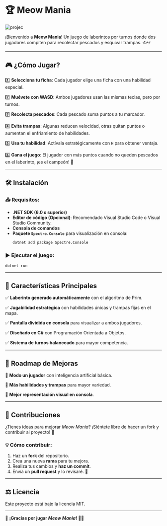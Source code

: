 # 🏆 Meow Mania


![projec](https://github.com/user-attachments/assets/7feb08ff-1f43-4c52-b874-dbe66adda428)

¡Bienvenido a **Meow Mania**! Un juego de laberintos por turnos donde dos jugadores compiten para recolectar pescados y esquivar trampas. 🐟⚡

---

## 🎮 **¿Cómo Jugar?**
1️⃣ **Selecciona tu ficha**: Cada jugador elige una ficha con una habilidad especial.

2️⃣ **Muévete con WASD**: Ambos jugadores usan las mismas teclas, pero por turnos.

3️⃣ **Recolecta pescados**: Cada pescado suma puntos a tu marcador.

4️⃣ **Evita trampas**: Algunas reducen velocidad, otras quitan puntos o aumentan el enfriamiento de habilidades.

5️⃣ **Usa tu habilidad**: Actívala estratégicamente con `H` para obtener ventaja.

6️⃣ **Gana el juego**: El jugador con más puntos cuando no queden pescados en el laberinto, ¡es el campeón! 🏅

---

## 🛠️ **Instalación**
### 📥 Requisitos:
- **.NET SDK (6.0 o superior)**
- **Editor de código (Opcional)**: Recomendado Visual Studio Code o Visual Studio Community.
- **Consola de comandos**
- **Paquete `Spectre.Console`** para visualización en consola:
  ```sh
  dotnet add package Spectre.Console
  ```

### ▶️ Ejecutar el juego:
```sh
dotnet run
```

---

## 📜 **Características Principales**
✅ **Laberinto generado automáticamente** con el algoritmo de Prim.  

✅ **Jugabilidad estratégica** con habilidades únicas y trampas fijas en el mapa.  

✅ **Pantalla dividida en consola** para visualizar a ambos jugadores.  

✅ **Diseñado en C#** con Programación Orientada a Objetos.  

✅ **Sistema de turnos balanceado** para mayor competencia.  

---

## 🚀 **Roadmap de Mejoras**
🔹 **Modo un jugador** con inteligencia artificial básica.  

🔹 **Más habilidades y trampas** para mayor variedad.  

🔹 **Mejor representación visual en consola**.  

---

## 🤝 **Contribuciones**
¿Tienes ideas para mejorar *Meow Mania*? ¡Siéntete libre de hacer un fork y contribuir al proyecto! 🚀

### 💡 Cómo contribuir:
1. Haz un **fork** del repositorio.
2. Crea una nueva **rama** para tu mejora.
3. Realiza tus cambios y **haz un commit**.
4. Envía un **pull request** y lo revisaré. 🙌

---

## ⚖️ **Licencia**
Este proyecto está bajo la licencia MIT.

---

🎉 **¡Gracias por jugar *Meow Mania*!** 🚀🐾
